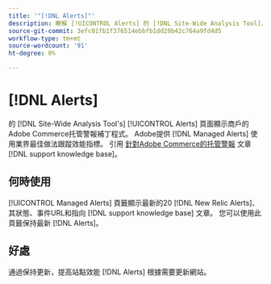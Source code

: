 ```yaml
---
title: '"[!DNL Alerts]"'
description: 瞭解 [!UICONTROL Alerts] 的 [!DNL Site-Wide Analysis Tool]、何時使用及其好處。
source-git-commit: 3efc01fb1f376514ebbfb1dd29b42c764a9fd4d5
workflow-type: tm+mt
source-wordcount: '91'
ht-degree: 0%

---
```


# [!DNL Alerts]

的 [!DNL Site-Wide Analysis Tool's] [!UICONTROL Alerts] 頁面顯示商戶的Adobe Commerce托管警報補丁程式。 Adobe提供 [!DNL Managed Alerts] 使用業界最佳做法跟蹤效能指標。 引用 [針對Adobe Commerce的托管警報](https://support.magento.com/hc/en-us/articles/360045806832-Managed-alerts-for-Adobe-Commerce) 文章 [!DNL support knowledge base]。

## 何時使用

[!UICONTROL Managed Alerts] 頁籤顯示最新的20 [!DNL New Relic Alerts]、其狀態、事件URL和指向 [!DNL support knowledge base] 文章。 您可以使用此頁籤保持最新 [!DNL Alerts]。

## 好處

通過保持更新，提高站點效能 [!DNL Alerts] 根據需要更新網站。

